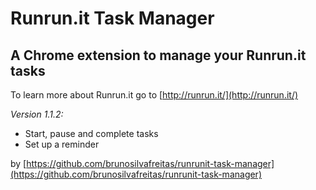 # Runrun.it Task Manager
## A Chrome extension to manage your Runrun.it tasks

To learn more about Runrun.it go to [http://runrun.it/](http://runrun.it/)

*Version 1.1.2:*

* Start, pause and complete tasks
* Set up a reminder

by [https://github.com/brunosilvafreitas/runrunit-task-manager](https://github.com/brunosilvafreitas/runrunit-task-manager)